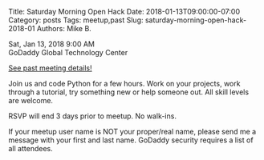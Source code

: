 Title: Saturday Morning Open Hack
Date: 2018-01-13T09:00:00-07:00
Category: posts
Tags: meetup,past
Slug: saturday-morning-open-hack-2018-01
Authors: Mike B.

<div class="meetup-time">
<i class="far fa-clock"></i> Sat, Jan 13, 2018 9:00 AM
</div>

<div class="meetup-venue">
<i class="fas fa-map-marked-alt"></i> GoDaddy Global Technology Center
</div>



<i class="fab fa-meetup"></i> <a href="https://www.meetup.com/Phoenix-Python-Meetup-Group/events/246357380/">See past meeting details!</a>





<p>Join us and code Python for a few hours. Work on your projects, work through a tutorial, try something new or help someone out. All skill levels are welcome.</p> <p>RSVP will end 3 days prior to meetup. No walk-ins.</p> <p>If your meetup user name is NOT your proper/real name, please send me a message with your first and last name. GoDaddy security requires a list of all attendees.</p> 